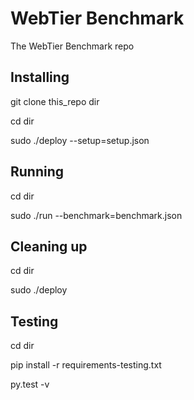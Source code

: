 # WebTier Benchmark

The WebTier Benchmark repo

## Installing

git clone this_repo dir

cd dir

sudo ./deploy --setup=setup.json

## Running

cd dir

sudo ./run --benchmark=benchmark.json

## Cleaning up

cd dir

sudo ./deploy

## Testing
cd dir 

pip install -r requirements-testing.txt

py.test -v